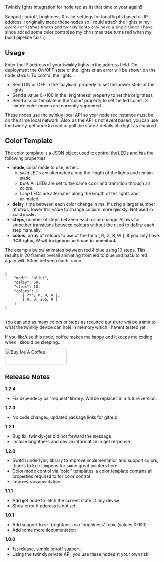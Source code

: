 Twinkly lights integration for node red as its that time of year again!! 

Supports on/off, brightness & color settings for local lights based on IP address.  I originally made these nodes so i could attach the lights to my overall christmas timers and twinkly lights only have a single timer.  I have since added some color control so my christmas tree turns red when my build pipeline fails :)

<h2>Usage</h2>

Enter the IP address of your twinkly lights in the address field.  On deployment the ON/OFF state of the lights or an error will be shown on the node status.  To control the lights...

- Send ON or OFF in the 'payload' property to set the power state of the lights
- Send a value 0->100 in the 'brightness' property to set the  brightness
- Send a color template in the 'color' property to set the led colors.  3 simple color modes are currently supported.

These nodes  use the twinkly local API so your node red instance must be on the same local network.  Also, as the API is not event based, you can use the twinkly-get node to read or poll the state 7 details of a light as required.

<h2>Color Template</h2>

The color template is a JSON object used to control the LEDs and has the following properties

- <b>mode</b>, color mode to use, either...
  - <i>solid</i> LEDs are alternated along the length of the lights and remain static
  - <i>blink</i> All LEDs are set to the same color and transition through all colors.
  - <i>Loop</i> LEDs are alternated along the length of the lights and animated.
- <b>delay</b>, time between each color change in ms.  If using a larger number of steps, lower this value to change colours more quickly.  Not used in solid mode.
- <b>steps</b>, number of steps between each color change.  Allows for smoother transitions between colours without the need to define each step manually.
- <b>colors</b>, array of colours to use of the form [ R, G, B, W ].  If you only have RGB lights, W will be ignored or it can be ommitted.

The example below animates between red & blue using 10 steps. This results in 20 frames overall animating from red to blue and back to red again with 50ms between each frame.
<pre>
<code>
{
    "mode": "blink",
    "delay": 50,
    "steps": 10,
    "colors": [
        [ 255, 0, 0, 0 ],
        [ 0, 0, 255, 0 ]
    ]
}
</code>
</pre>

You can add as many colors or steps as required but there will be a limit to what the twinkly device can hold in memory which i havent tested yet.

If you like/use this node, coffee makes me happy and it keeps me coding when i should be sleeping...

<a href="https://www.buymeacoffee.com/thingzi" target="_blank"><img src="https://cdn.buymeacoffee.com/buttons/v2/default-yellow.png" alt="Buy Me A Coffee" style="height: 50px !important;width: 200px !important;" ></a>

<h2>Release Notes</h1>

<b>1.2.4</b>

- Fix dependecy on "request" library.  Will be replaced in a future version.

<b>1.2.3</b>

- No code changes, updated package links for github

<b>1.2.1</b>

- Bug fix, twinkly-get did not forward the message
- Include brightness and device information in get response

<b>1.2.0</b>

- Switch underlying library to improve implementation and support colors, thanks to Eric Limpens for some great pointers here
- Color mode control via 'color' templates.  a color template contains all properties required to for color control
- Improve documentation

<b>1.1.1</b>

- Add get node to fetch the current state of any device
- Show error if address is not set

<b>1.0.1</b>

- Add support to set brightnees via 'brightness' topic (values 0-100)
- Add some more documentation

<b>1.0.0</b>

- 1st release, simple on/off support.
- Using the twinkly private API, you use these nodes at your own risk!